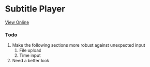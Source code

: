 # Subtitle Player

[View Online](https://thissentenceiswrong.github.io/subtitle-player-Vue)

### Todo
1. Make the following sections more robust against unexpected input
    1. File upload
    2. Time input
2. Need a better look
